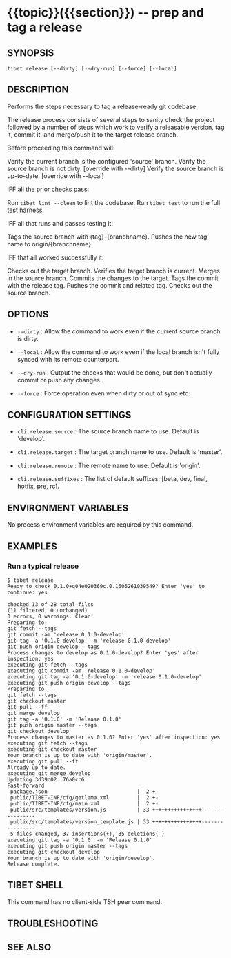 {{topic}}({{section}}) -- prep and tag a release
=============================================

## SYNOPSIS

`tibet release [--dirty] [--dry-run] [--force] [--local]`

## DESCRIPTION

Performs the steps necessary to tag a release-ready git codebase.

The release process consists of several steps to sanity check the
project followed by a number of steps which work to verify a releasable version,
tag it, commit it, and merge/push it to the target release branch.

Before proceeding this command will:

Verify the current branch is the configured 'source' branch.
Verify the source branch is not dirty. [override with --dirty]
Verify the source branch is up-to-date. [override with --local]

IFF all the prior checks pass:

Run `tibet lint --clean` to lint the codebase.
Run `tibet test` to run the full test harness.

IFF all that runs and passes testing it:

Tags the source branch with {tag}-{branchname}.
Pushes the new tag name to origin/{branchname}.

IFF that all worked successfully it:

Checks out the target branch.
Verifies the target branch is current.
Merges in the source branch.
Commits the changes to the target.
Tags the commit with the release tag.
Pushes the commit and related tag.
Checks out the source branch.


## OPTIONS

  * `--dirty` :
    Allow the command to work even if the current source branch is dirty.

  * `--local` :
    Allow the command to work even if the local branch isn't fully synced with
its remote counterpart.

  * `--dry-run` :
    Output the checks that would be done, but don't actually commit or push any
changes.

  * `--force` :
    Force operation even when dirty or out of sync etc.


## CONFIGURATION SETTINGS

  * `cli.release.source` :
    The source branch name to use. Default is 'develop'.

  * `cli.release.target` :
    The target branch name to use. Default is 'master'.

  * `cli.release.remote` :
    The remote name to use. Default is 'origin'.

  * `cli.release.suffixes` :
    The list of default suffixes: [beta, dev, final, hotfix, pre, rc].


## ENVIRONMENT VARIABLES

No process environment variables are required by this command.

## EXAMPLES

### Run a typical release

    $ tibet release
    Ready to check 0.1.0+g04e020369c.0.1606261039549? Enter 'yes' to continue: yes

    checked 13 of 28 total files
    (11 filtered, 0 unchanged)
    0 errors, 0 warnings. Clean!
    Preparing to:
    git fetch --tags
    git commit -am 'release 0.1.0-develop'
    git tag -a '0.1.0-develop' -m 'release 0.1.0-develop'
    git push origin develop --tags
    Process changes to develop as 0.1.0-develop? Enter 'yes' after inspection: yes
    executing git fetch --tags
    executing git commit -am 'release 0.1.0-develop'
    executing git tag -a '0.1.0-develop' -m 'release 0.1.0-develop'
    executing git push origin develop --tags
    Preparing to:
    git fetch --tags
    git checkout master
    git pull --ff
    git merge develop
    git tag -a '0.1.0' -m 'Release 0.1.0'
    git push origin master --tags
    git checkout develop
    Process changes to master as 0.1.0? Enter 'yes' after inspection: yes
    executing git fetch --tags
    executing git checkout master
    Your branch is up to date with 'origin/master'.
    executing git pull --ff
    Already up to date.
    executing git merge develop
    Updating 3d39c02..76a0cc6
    Fast-forward
     package.json                             |  2 +-
     public/TIBET-INF/cfg/getlama.xml         |  2 +-
     public/TIBET-INF/cfg/main.xml            |  2 +-
     public/src/templates/version.js          | 33 ++++++++++++++++----------------
     public/src/templates/version_template.js | 33 ++++++++++++++++----------------
     5 files changed, 37 insertions(+), 35 deletions(-)
    executing git tag -a '0.1.0' -m 'Release 0.1.0'
    executing git push origin master --tags
    executing git checkout develop
    Your branch is up to date with 'origin/develop'.
    Release complete.

## TIBET SHELL

This command has no client-side TSH peer command.

## TROUBLESHOOTING


## SEE ALSO

